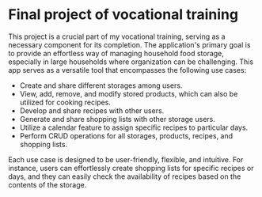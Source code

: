 # Final project of vocational training

This project is a crucial part of my vocational training, serving as a necessary component for its completion. The application's primary goal is to provide an effortless way of managing household food storage, especially in large households where organization can be challenging. This app serves as a versatile tool that encompasses the following use cases:

- Create and share different storages among users.
- View, add, remove, and modify stored products, which can also be utilized for cooking recipes.
- Develop and share recipes with other users.
- Generate and share shopping lists with other storage users.
- Utilize a calendar feature to assign specific recipes to particular days.
- Perform CRUD operations for all storages, products, recipes, and shopping lists.

Each use case is designed to be user-friendly, flexible, and intuitive. For instance, users can effortlessly create shopping lists for specific recipes or days, and they can easily check the availability of recipes based on the contents of the storage.
